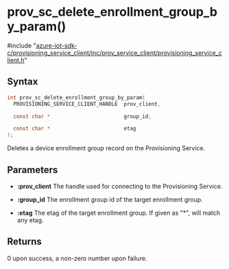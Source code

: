 # prov_sc_delete_enrollment_group_by_param()

\#include "[azure-iot-sdk-c/provisioning_service_client/inc/prov_service_client/provisioning_service_client.h](../iot-c-ref-provisioning-service-client-h.md)"  

## Syntax

```C
int prov_sc_delete_enrollment_group_by_param(
  PROVISIONING_SERVICE_CLIENT_HANDLE  prov_client,

  const char *                        group_id,

  const char *                        etag
);
```

Deletes a device enrollment group record on the Provisioning Service.

## Parameters
* **:prov_client** The handle used for connecting to the Provisioning Service. 

* **:group_id** The enrollment group id of the target enrollment group. 

* **:etag** The etag of the target enrollment group. If given as "*", will match any etag.

## Returns
0 upon success, a non-zero number upon failure.

